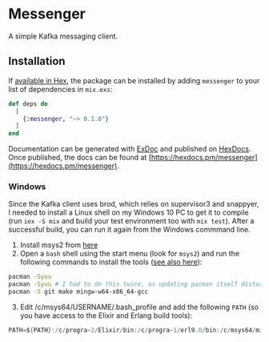 # Messenger

A simple Kafka messaging client.

## Installation

If [available in Hex](https://hex.pm/docs/publish), the package can be installed
by adding `messenger` to your list of dependencies in `mix.exs`:

```elixir
def deps do
  [
    {:messenger, "~> 0.1.0"}
  ]
end
```

Documentation can be generated with [ExDoc](https://github.com/elixir-lang/ex_doc)
and published on [HexDocs](https://hexdocs.pm). Once published, the docs can
be found at [https://hexdocs.pm/messenger](https://hexdocs.pm/messenger).

### Windows

Since the Kafka client uses brod, which relies on supervisor3 and snappyer, I needed to install a Linux shell on my Windows 10 PC to get it to compile (run `iex -S mix` and build your test environment too with `mix test`). After a successful build, you can run it again from the Windows commmand line.

1. Install msys2 from [here](http://www.msys2.org/)
2. Open a `bash` shell using the start menu (look for `msys2`) and run the following commands to install the tools ([see also here](https://erlang.mk/guide/installation.html#_on_windows)):
```bash
pacman -Syuu
pacman -Syuu # I had to do this twice, as updating pacman itself disturbed the update process
pacman -S git make mingw-w64-x86_64-gcc
```
3. Edit /c/msys64/USERNAME/.bash_profile and add the following `PATH` (so you have access to the Elixir and Erlang build tools):
```c
PATH=${PATH}:/c/progra~2/Elixir/bin:/c/progra~1/erl9.0/bin:/c/msys64/mingw64/bin/
```

